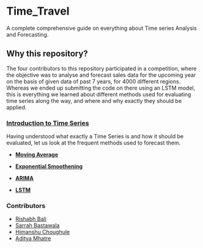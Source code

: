 # Time_Travel
A complete comprehensive guide on everything about Time series Analysis and Forecasting.

## Why this repository?
The four contributors to this repository participated in a competition, where the objective was to analyse and forecast sales data for the upcoming year on the basis of given data of past 7 years, for 4000 different regions. Whereas we ended up submitting the code on there using an LSTM model, this is everything we learned about different methods used for evaluating time series along the way, and where and why exactly they should be applied.

### [Introduction to Time Series ](https://github.com/Ris-Bali/Time_Travel/blob/rishabh/Introduction/Introduction.md)

Having understood what exactly a Time Series is and how it should be evaluated, let us look at the frequent methods used to forecast them.

- **[Moving Average](https://github.com/Ris-Bali/Time_Travel/blob/himanshu/moving_average.md)**

- **[Exponential Smoothening](https://github.com/Ris-Bali/Time_Travel/blob/sarrah/smoothening.md)**

- **[ARIMA](https://github.com/Ris-Bali/Time_Travel/blob/aditya/Resources/Arima.md)**

- **[LSTM](https://github.com/Ris-Bali/Time_Travel/blob/rishabh/LSTM/lstm.md)**



### Contributors

- [Rishabh Bali](https://github.com/Ris-Bali)
- [Sarrah Bastawala](https://github.com/sarrah-basta)
- [Himanshu Choughule](https://github.com/himanshu-02)
- [Aditya Mhatre](https://github.com/Adi935)
